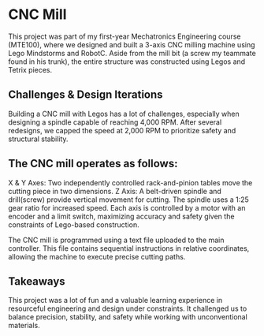 # CNC Mill

This project was part of my first-year Mechatronics Engineering course (MTE100), where we designed and built a 3-axis CNC milling machine using Lego Mindstorms and RobotC. Aside from the mill bit (a screw my teammate found in his trunk), the entire structure was constructed using Legos and Tetrix pieces.

## Challenges & Design Iterations

Building a CNC mill with Legos has a lot of challenges, especially when designing a spindle capable of reaching 4,000 RPM. After several redesigns, we capped the speed at 2,000 RPM to prioritize safety and structural stability.

## The CNC mill operates as follows:

X & Y Axes: Two independently controlled rack-and-pinion tables move the cutting piece in two dimensions.
Z Axis: A belt-driven spindle and drill(screw) provide vertical movement for cutting. The spindle uses a 1:25 gear ratio for increased speed.
Each axis is controlled by a motor with an encoder and a limit switch, maximizing accuracy and safety given the constraints of Lego-based construction.

The CNC mill is programmed using a text file uploaded to the main controller. This file contains sequential instructions in relative coordinates, allowing the machine to execute precise cutting paths.

## Takeaways

This project was a lot of fun and a valuable learning experience in resourceful engineering and design under constraints. It challenged us to balance precision, stability, and safety while working with unconventional materials.
